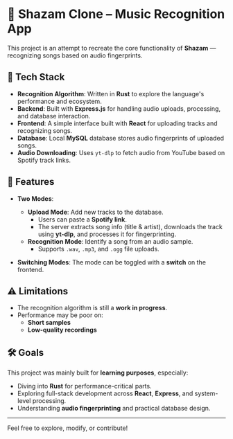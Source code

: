 # 🎵 Shazam Clone – Music Recognition App

This project is an attempt to recreate the core functionality of **Shazam** — recognizing songs based on audio fingerprints.

## 🧠 Tech Stack

- **Recognition Algorithm**: Written in **Rust** to explore the language's performance and ecosystem.
- **Backend**: Built with **Express.js** for handling audio uploads, processing, and database interaction.
- **Frontend**: A simple interface built with **React** for uploading tracks and recognizing songs.
- **Database**: Local **MySQL** database stores audio fingerprints of uploaded songs.
- **Audio Downloading**: Uses `yt-dlp` to fetch audio from YouTube based on Spotify track links.

## 🚀 Features

- **Two Modes**:
  - **Upload Mode**: Add new tracks to the database.
    - Users can paste a **Spotify link**.
    - The server extracts song info (title & artist), downloads the track using **yt-dlp**, and processes it for fingerprinting.
  - **Recognition Mode**: Identify a song from an audio sample.
    - Supports `.wav`, `.mp3`, and `.ogg` file uploads.

- **Switching Modes**: The mode can be toggled with a **switch** on the frontend.

## ⚠️ Limitations

- The recognition algorithm is still a **work in progress**.
- Performance may be poor on:
  - **Short samples**
  - **Low-quality recordings**

## 🛠️ Goals

This project was mainly built for **learning purposes**, especially:
- Diving into **Rust** for performance-critical parts.
- Exploring full-stack development across **React**, **Express**, and system-level processing.
- Understanding **audio fingerprinting** and practical database design.

---

Feel free to explore, modify, or contribute!
